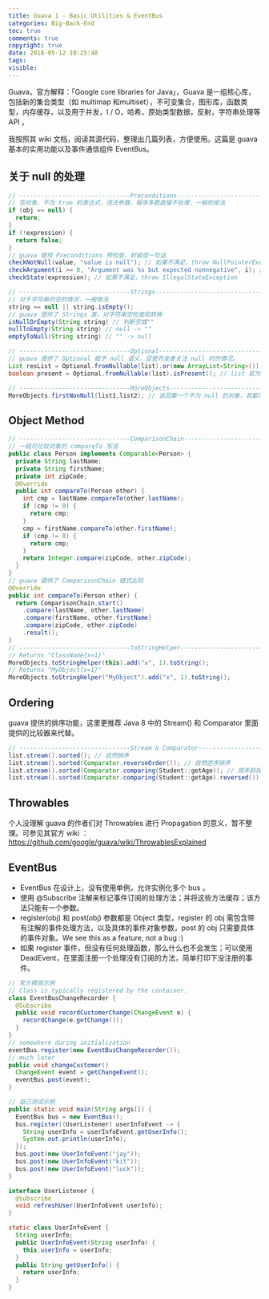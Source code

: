 ```yaml
---
title: Guava 1 - Basic Utilities & EventBus
categories: Big-Back-End
toc: true
comments: true
copyright: true
date: 2018-05-12 10:25:48
tags:
visible:
---
```


Guava，官方解释：「Google core libraries for Java」，Guava 是一组核心库，包括新的集合类型（如 multimap 和multiset），不可变集合，图形库，函数类型，内存缓存，以及用于并发，I / O，哈希，原始类型数据，反射，字符串处理等 API 。

我按照其 wiki 文档，阅读其源代码，整理出几篇列表，方便使用。这篇是 guava 基本的实用功能以及事件通信组件 EventBus。

<!--more-->

## 关于 null 的处理

```java
// -------------------------------Preconditions--------------------------------- //
// 空对象，不为 true 的表达式，违法参数，程序多数直接不处理，一般的做法
if (obj == null) {
  return;
}
if (!expression) {
  return false;
}
// guava 使用 Preconditions 预检查，封装成一句话
checkNotNull(value, "value is null"); // 如果不满足，throw NullPointerException
checkArgument(i >= 0, "Argument was %s but expected nonnegative", i); // 如果不满足，throw IllegalArgumentException
checkState(expression); // 如果不满足，throw IllegalStateException

// -------------------------------Strings--------------------------------- //
// 对于字符串的空的情况，一般做法
string == null || string.isEmpty();
// guava 提供了 Strings 类，对字符串空检查和转换
isNullOrEmpty(String string) // 判断空或""
nullToEmpty(String string) // null -> ""
emptyToNull(String string) // "" -> null

// -------------------------------Optional--------------------------------- //
// guava 提供了 Optional 赋予 null 语义，促使开发者关注 null 时的情况。
List resList = Optional.fromNullable(list).or(new ArrayList<String>()); // list 若为 null,则新建一个 ArrayList 返回
boolean present = Optional.fromNullable(list).isPresent(); // list 若为 null, 则返回 true

// -------------------------------MoreObjects--------------------------------- //
MoreObjects.firstNonNull(list1,list2); // 返回第一个不为 null 的对象，若都为 null, throw NullPointerException
```



## Object Method

```java
// -------------------------------ComparisonChain--------------------------------- //
// 一般可比较对象的 compareTo 写法
public class Person implements Comparable<Person> {
  private String lastName;
  private String firstName;
  private int zipCode;
  @Override
  public int compareTo(Person other) {
    int cmp = lastName.compareTo(other.lastName);
    if (cmp != 0) {
      return cmp;
    }
    cmp = firstName.compareTo(other.firstName);
    if (cmp != 0) {
      return cmp;
    }
    return Integer.compare(zipCode, other.zipCode);
  }
}
// guava 提供了 ComparisonChain 链式比较
@Override
public int compareTo(Person other) {
  return ComparisonChain.start()
    .compare(lastName, other.lastName)
    .compare(firstName, other.firstName)
    .compare(zipCode, other.zipCode)
    .result();
}
// -------------------------------toStringHelper--------------------------------- //
// Returns "ClassName{x=1}"
MoreObjects.toStringHelper(this).add("x", 1).toString();
// Returns "MyObject{x=1}"
MoreObjects.toStringHelper("MyObject").add("x", 1).toString();

```



## Ordering

guava 提供的排序功能，这里更推荐 Java 8 中的 Stream() 和 Comparator 里面提供的比较器来代替。

```java
// -------------------------------Stream & Comparator--------------------------------- //
list.stream().sorted(); // 自然排序
list.stream().sorted(Comparator.reverseOrder()); // 自然逆序排序
list.stream().sorted(Comparator.comparing(Student::getAge)); // 按年龄排序
list.stream().sorted(Comparator.comparing(Student::getAge).reversed()); // 按年龄逆序排序
```



## Throwables

个人没理解 guava 的作者们对 Throwables 进行 Propagation 的意义，暂不整理。可参见其官方 wiki ：https://github.com/google/guava/wiki/ThrowablesExplained



## EventBus

- EventBus 在设计上，没有使用单例，允许实例化多个 bus 。
- 使用 @Subscribe 注解来标记事件订阅的处理方法；并将这些方法缓存；该方法只能有一个参数。
- register(obj) 和 post(obj) 参数都是 Object 类型，register 的 obj 需包含带有注解的事件处理方法，以及具体的事件对象参数，post 的 obj 只需要具体的事件对象。We see this as a feature, not a bug :)
- 如果 register 事件，但没有任何处理函数，那么什么也不会发生；可以使用 DeadEvent，在里面注册一个处理没有订阅的方法，简单打印下没注册的事件。

```java
// 官方精简示例
// Class is typically registered by the container.
class EventBusChangeRecorder {
  @Subscribe 
  public void recordCustomerChange(ChangeEvent e) {
    recordChange(e.getChange());
  }
}
// somewhere during initialization
eventBus.register(new EventBusChangeRecorder());
// much later
public void changeCustomer()
  ChangeEvent event = getChangeEvent();
  eventBus.post(event);
}
```

```java
// 自己测试示例
public static void main(String args[]) {
  EventBus bus = new EventBus();
  bus.register((UserListener) userInfoEvent -> {
    String userInfo = userInfoEvent.getUserInfo();
    System.out.println(userInfo);
  });
  bus.post(new UserInfoEvent("jay"));
  bus.post(new UserInfoEvent("kit"));
  bus.post(new UserInfoEvent("luck"));
}

interface UserListener {
  @Subscribe
  void refreshUser(UserInfoEvent userInfo);
}

static class UserInfoEvent {
  String userInfo;
  public UserInfoEvent(String userInfo) {
    this.userInfo = userInfo;
  }
  public String getUserInfo() {
    return userInfo;
  }
}
```



